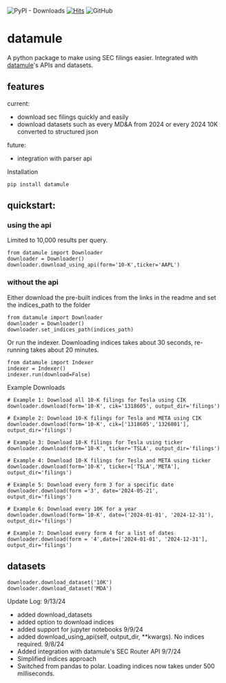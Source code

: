 ![PyPI - Downloads](https://img.shields.io/pypi/dm/datamule)
[![Hits](https://hits.seeyoufarm.com/api/count/incr/badge.svg?url=https%3A%2F%2Fgithub.com%2Fjohn-friedman%2Fdatamule-python&count_bg=%2379C83D&title_bg=%23555555&icon=&icon_color=%23E7E7E7&title=hits&edge_flat=false)](https://hits.seeyoufarm.com)
![GitHub](https://img.shields.io/github/stars/john-friedman/datamule-python)
# datamule
A python package to make using SEC filings easier. Integrated with [datamule](https://datamule.xyz/)'s APIs and datasets.

## features
current:
* download sec filings quickly and easily
* download datasets such as every MD&A from 2024 or every 2024 10K converted to structured json

future:
* integration with parser api

Installation
```
pip install datamule
```

## quickstart:

### using the api 
Limited to 10,000 results per query.

```
from datamule import Downloader
downloader = Downloader()
downloader.download_using_api(form='10-K',ticker='AAPL')
```

### without the api

Either download the pre-built indices from the links in the readme and set the indices_path to the folder
```
from datamule import Downloader
downloader = Downloader()
downloader.set_indices_path(indices_path)
```

Or run the indexer. Downloading indices takes about 30 seconds, re-running takes about 20 minutes.
```
from datamule import Indexer
indexer = Indexer()
indexer.run(download=False)
```

Example Downloads
```
# Example 1: Download all 10-K filings for Tesla using CIK
downloader.download(form='10-K', cik='1318605', output_dir='filings')

# Example 2: Download 10-K filings for Tesla and META using CIK
downloader.download(form='10-K', cik=['1318605','1326801'], output_dir='filings')

# Example 3: Download 10-K filings for Tesla using ticker
downloader.download(form='10-K', ticker='TSLA', output_dir='filings')

# Example 4: Download 10-K filings for Tesla and META using ticker
downloader.download(form='10-K', ticker=['TSLA','META'], output_dir='filings')

# Example 5: Download every form 3 for a specific date
downloader.download(form ='3', date='2024-05-21', output_dir='filings')

# Example 6: Download every 10K for a year
downloader.download(form='10-K', date=('2024-01-01', '2024-12-31'), output_dir='filings')

# Example 7: Download every form 4 for a list of dates
downloader.download(form = '4',date=['2024-01-01', '2024-12-31'], output_dir='filings')
```

## datasets
```
downloader.download_dataset('10K')
downloader.download_dataset('MDA')
```

Update Log:
9/13/24
* added download_datasets
* added option to download indices
* added support for jupyter notebooks
9/9/24
* added download_using_api(self, output_dir, **kwargs). No indices required.
9/8/24
* Added integration with datamule's SEC Router API
9/7/24
* Simplified indices approach
* Switched from pandas to polar. Loading indices now takes under 500 milliseconds.
